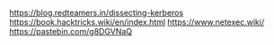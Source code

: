 https://blog.redteamers.in/dissecting-kerberos
https://book.hacktricks.wiki/en/index.html
https://www.netexec.wiki/
https://pastebin.com/g8DGVNaQ
